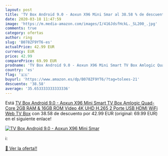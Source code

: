 ```yaml
---
layout: post
title: 'TV Box Android 9.0 - Aoxun X96 Mini Smar al 38.58 % de descuento'
date: 2020-03-18 11:47:59
image: 'https://m.media-amazon.com/images/I/416JdsfHckL._SL200_.jpg'
comments: true
category: ofertas
author: ring
slug: 'B078ZF9YT6-es'
actualPrice: 42.99 EUR
currency: EUR
price: 42.99
comparePrice: 69.99 EUR
prodname: 'TV Box Android 9.0 - Aoxun X96 Mini Smart TV Box Amlogic Quad-Core  2GB RAM & 16GB ROM  Video 4K UHD H.265  2 Porte USB  HDMI  WiFi Web TV Box'
country: 'es'
flag: '🇪🇸'
buyurl: 'https://www.amazon.es/dp/B078ZF9YT6/?tag=tolees-21'
descuento: '38.58'
average: '35.653333333333336'
---
```


Está [TV Box Android 9.0 - Aoxun X96 Mini Smart TV Box Amlogic Quad-Core  2GB RAM & 16GB ROM  Video 4K UHD H.265  2 Porte USB  HDMI  WiFi Web TV Box](https://www.amazon.es/dp/B078ZF9YT6/?tag=tolees-21) con 38.58 de descuento por 42.99 EUR (original: 69.99 EUR) en el siguiente enlace!

[![TV Box Android 9.0 - Aoxun X96 Mini Smar](https://m.media-amazon.com/images/I/416JdsfHckL._SL200_.jpg)](https://www.amazon.es/dp/B078ZF9YT6/?tag=tolees-21)

ℹ️:


[🛒 Ver la oferta!!](https://www.amazon.es/dp/B078ZF9YT6/?tag=tolees-21)
